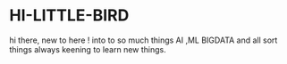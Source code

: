 # HI-LITTLE-BIRD
hi there,
new to here ! 
into to so much things AI ,ML BIGDATA and all sort things
always keening to learn new things.
